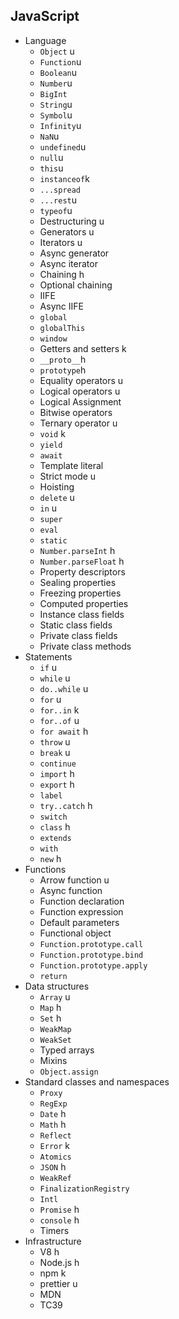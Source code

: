 ## JavaScript

- Language
  - `Object` u
  - `Function`u
  - `Boolean`u
  - `Number`u
  - `BigInt`
  - `String`u
  - `Symbol`u
  - `Infinity`u
  - `NaN`u
  - `undefined`u
  - `null`u
  - `this`u
  - `instanceof`k
  - `...spread`
  - `...rest`u
  - `typeof`u
  - Destructuring u
  - Generators u
  - Iterators u
  - Async generator
  - Async iterator
  - Chaining h
  - Optional chaining
  - IIFE
  - Async IIFE
  - `global`
  - `globalThis`
  - `window`
  - Getters and setters k
  - `__proto__`h
  - `prototype`h
  - Equality operators u
  - Logical operators u
  - Logical Assignment
  - Bitwise operators
  - Ternary operator u
  - `void` k
  - `yield`
  - `await`
  - Template literal
  - Strict mode u
  - Hoisting
  - `delete` u
  - `in` u
  - `super`
  - `eval`
  - `static`
  - `Number.parseInt` h
  - `Number.parseFloat` h
  - Property descriptors
  - Sealing properties
  - Freezing properties
  - Computed properties
  - Instance class fields
  - Static class fields
  - Private class fields
  - Private class methods
- Statements
  - `if` u
  - `while` u
  - `do..while` u
  - `for` u
  - `for..in` k
  - `for..of` u
  - `for await` h
  - `throw` u
  - `break` u
  - `continue`
  - `import` h
  - `export` h
  - `label`
  - `try..catch` h
  - `switch`
  - `class` h
  - `extends`
  - `with`
  - `new` h
- Functions
  - Arrow function u
  - Async function
  - Function declaration
  - Function expression
  - Default parameters
  - Functional object
  - `Function.prototype.call`
  - `Function.prototype.bind`
  - `Function.prototype.apply`
  - `return`
- Data structures
  - `Array` u
  - `Map` h
  - `Set` h
  - `WeakMap`
  - `WeakSet`
  - Typed arrays
  - Mixins
  - `Object.assign`
- Standard classes and namespaces
  - `Proxy`
  - `RegExp`
  - `Date` h
  - `Math` h
  - `Reflect`
  - `Error` k
  - `Atomics`
  - `JSON` h
  - `WeakRef`
  - `FinalizationRegistry`
  - `Intl`
  - `Promise` h
  - `console` h
  - Timers
- Infrastructure
  - V8 h
  - Node.js h
  - npm k
  - prettier u
  - MDN
  - TC39
